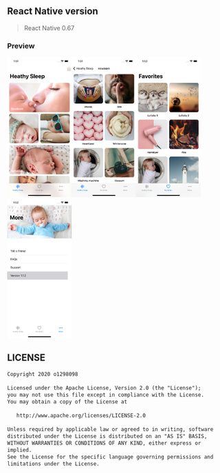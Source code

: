## React Native version

> React Native 0.67

### Preview

<img src="./demo/image1.png" width="150"><img src="./demo/image2.png" width="150"><img src="./demo/image3.png" width="150"><img src="./demo/image4.png" width="150">

## LICENSE

    Copyright 2020 o1298098

    Licensed under the Apache License, Version 2.0 (the "License");
    you may not use this file except in compliance with the License.
    You may obtain a copy of the License at

       http://www.apache.org/licenses/LICENSE-2.0

    Unless required by applicable law or agreed to in writing, software
    distributed under the License is distributed on an "AS IS" BASIS,
    WITHOUT WARRANTIES OR CONDITIONS OF ANY KIND, either express or implied.
    See the License for the specific language governing permissions and
    limitations under the License.
